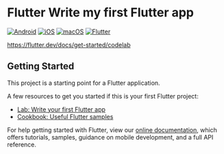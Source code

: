 # Flutter Write my first Flutter app

[![Android](https://github.com/ykws/flutter_starter_namer/actions/workflows/android.yml/badge.svg)](https://github.com/ykws/flutter_starter_namer/actions/workflows/android.yml)
[![iOS](https://github.com/ykws/flutter_starter_namer/actions/workflows/ios.yml/badge.svg)](https://github.com/ykws/flutter_starter_namer/actions/workflows/ios.yml)
[![macOS](https://img.shields.io/badge/macOS-BigSur-black)](https://developer.apple.com/macos/)
[![Flutter](https://img.shields.io/badge/Flutter-2.10.3-blue)](https://flutter.dev/)

https://flutter.dev/docs/get-started/codelab

## Getting Started

This project is a starting point for a Flutter application.

A few resources to get you started if this is your first Flutter project:

- [Lab: Write your first Flutter app](https://flutter.dev/docs/get-started/codelab)
- [Cookbook: Useful Flutter samples](https://flutter.dev/docs/cookbook)

For help getting started with Flutter, view our
[online documentation](https://flutter.dev/docs), which offers tutorials,
samples, guidance on mobile development, and a full API reference.
